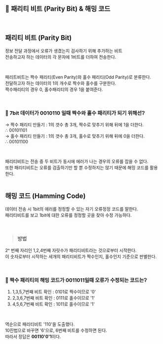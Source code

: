 ## 🥨 패리티 비트 (Parity Bit) & 해밍 코드

<br>

## 패리티 비트 (Parity Bit)    
정보 전달 과정에서 오류가 생겼는지 검사하기 위해 추가하는 비트      
전송하고자 하는 데이터의 각 문자에 1비트를 더하여 전송한다.     

<br>

패리트비트는 짝수 패리티(Even Parity)와 홀수 패리티(Odd Parity)로 분류한다.     
전달하고자 하는 데이터의 1의 개수로 짝수와 홀수를 구분한다.     
짝수패리티의 경우 0, 홀수패리티의 경우 1을 붙여준다.        

<br>

### 🧩 7bit 데이터가 0010110 일때 짝수와 홀수 패리티가 되기 위해선❔
→ 짝수 패리티 만들기 : 1의 갯수 총 3개, 짝수로 맞추기 위해 뒤에 1을 더한다.   
∴ 00101101    
→ 홀수 패리티 만들기 : 1의 갯수 총 3개, 홀수로 맞추기 위해 뒤에 0을 더한다.     
∴ 00101100    

<br>

패리티비트는 전송 중 두 비트가 동시에 에러가 나는 경우의 오류를 잡을 수 없다.    
또한 패리티비트는 오류를 검출하기만 할 뿐 수정하지는 않기 때문에 해밍 코드를 활용한다.          
<br>

## 해밍 코드 (Hamming Code)
데이터 전송 시 1bit의 에러를 정정할 수 있는 자기 오류정정 코드를 말한다.        
패리티비트를 보고 1bit에 대한 오류를 정정할 곳을 찾아 수정 가능하다.           

<br>

> ### 방법        
2ⁿ 번째 자리인 1,2,4번째 자릿수가 패리티비트라는 것으로부터 시작한다.       
이 숫자로부터 시작하는 세개의 패리티비트가 짝수인지, 홀수인지 기준으로 판별한다.    

<br>

### 🧩 짝수 패리티의 해밍 코드가 0011011일때 오류가 수정되는 코드는❔       
1) 1,3,5,7번째 비트 확인 : 0101로 짝수이므로 '0'    
2) 2,3,6,7번째 비트 확인 : 0111로 홀수이므로 '1'    
3) 4,5,6,7번째 비트 확인 : 1011로 홀수이므로 '1'    

<br>

역순으로 패리티비트 '110'을 도출했다.       
10진법으로 바꾸면 '6'으로, 6번째 비트를 수정하면 된다.      
따라서 정답은 **00110'0'1**이다.    
